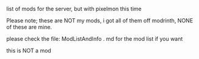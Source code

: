 list of mods for the server, but with pixelmon this time

Please note; these are NOT my mods, i got all of them off modrinth, NONE of these are mine.

please check the file: ModListAndInfo . md for the mod list if you want

this is NOT a mod
